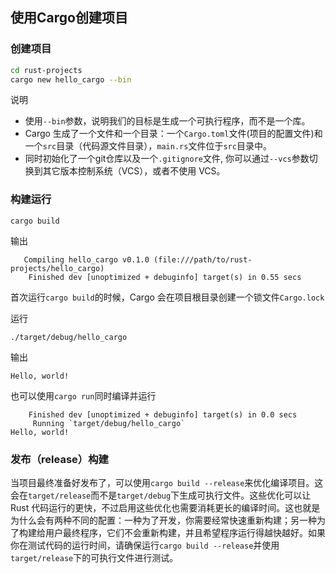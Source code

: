 ## 使用Cargo创建项目

### 创建项目
```bash
cd rust-projects
cargo new hello_cargo --bin
```

说明
* 使用`--bin`参数，说明我们的目标是生成一个可执行程序，而不是一个库。
* Cargo 生成了一个文件和一个目录：一个`Cargo.toml`文件(项目的配置文件)和一个`src`目录（代码源文件目录），`main.rs`文件位于`src`目录中。
* 同时初始化了一个git仓库以及一个`.gitignore`文件, 你可以通过`--vcs`参数切换到其它版本控制系统（VCS），或者不使用 VCS。


### 构建运行
```
cargo build
```
输出
```
   Compiling hello_cargo v0.1.0 (file:///path/to/rust-projects/hello_cargo)
    Finished dev [unoptimized + debuginfo] target(s) in 0.55 secs
```
首次运行`cargo build`的时候，Cargo 会在项目根目录创建一个锁文件`Cargo.lock`

运行
```
./target/debug/hello_cargo
```
输出
```
Hello, world!
```

也可以使用`cargo run`同时编译并运行
```
    Finished dev [unoptimized + debuginfo] target(s) in 0.0 secs
     Running `target/debug/hello_cargo`
Hello, world!
```

### 发布（release）构建
当项目最终准备好发布了，可以使用`cargo build --release`来优化编译项目。这会在`target/release`而不是`target/debug`下生成可执行文件。这些优化可以让 Rust 代码运行的更快，不过启用这些优化也需要消耗更长的编译时间。这也就是为什么会有两种不同的配置：一种为了开发，你需要经常快速重新构建；另一种为了构建给用户最终程序，它们不会重新构建，并且希望程序运行得越快越好。如果你在测试代码的运行时间，请确保运行`cargo build --release`并使用`target/release`下的可执行文件进行测试。